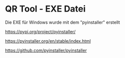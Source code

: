 # QR Tool - EXE Datei

Die EXE für Windows wurde mit dem "pyinstaller" erstellt

https://pypi.org/project/pyinstaller/

https://pyinstaller.org/en/stable/index.html

https://github.com/pyinstaller/pyinstaller
